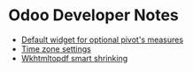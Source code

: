 # Odoo Developer Notes

- [Default widget for optional pivot's measures](./notes/default_widget_for_optional_pivots_measures.md)
- [Time zone settings](./notes/time_zone_settings.md)
- [Wkhtmltopdf smart shrinking](./notes/wkhtmltopdf_smart_shrinking.md)

